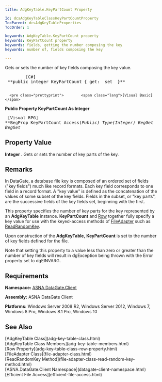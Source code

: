 ```yaml
---
title: AdgKeyTable.KeyPartCount Property

Id: dcsAdgKeyTableClassKeyPartCountProperty
TocParent: dcsAdgKeyTableProperties
TocOrder: 1

keywords: AdgKeyTable.KeyPartCount property
keywords: KeyPartCount property
keywords: fields, getting the number composing the key
keywords: number of, fields composing the key

---
```


Gets or sets the number of key fields composing the key value.
<pre class="prettyprint">        <span class="lang">[C#]</span>
 **public integer KeyPartCount { get:  set  }** 
      </pre>
      <pre class="prettyprint">        <span class="lang">[Visual Basic] </span>
 **Public Property KeyPartCount As Integer** 
      </pre>
      <pre class="prettyprint">
        <span class="lang">[Visual RPG]</span>
 **BegProp KeyPartCount Access(*Public) Type(*Integer)
   BegGet    BegSet** 
      </pre>

## Property Value

**Integer** . Gets or sets the number of key parts of the key.
## Remarks

In DataGate, a database file key is composed of an ordered set of fields ("key fields") much like record formats. Each key field corresponds to one field in a record format. A "key value" is defined as the concatenation of the values of some subset of the key fields. Fields in the subset, or "key parts", are the successive fields of the key fields set, beginning with the first.

This property specifies the number of key parts for the key represented by an **AdgKeyTable** instance. **KeyPartCount** and [Row](adg-key-table-class-row-property.html) together fully specify a key value for use with the keyed-access methods of [ FileAdapter](file-adapter-class.html) such as [ReadRandomKey](file-adapter-class-read-random-key-method.html).

Upon construction of the **AdgKeyTable,** **KeyPartCount** is set to the number of key fields defined for the file.

Note that setting this property to a value less than zero or greater than the number of key fields will result in dgException being thrown with the Error property set to dgEINVARG. 
## Requirements

**Namespace:** [ASNA.DataGate.Client](datagate-client-namespace.html) 

**Assembly:** ASNA DataGate Client

**Platforms:** Windows Server 2008 R2, Windows Server 2012, Windows 7, Windows 8 Pro, Windows 8.1 Pro, Windows 10
## See Also

<dl />
      [AdgKeyTable Class](adg-key-table-class.html)
      <br />
      [AdgKeyTable Class Members](adg-key-table-members.html)
      <br />
      [Row Property](adg-key-table-class-row-property.html)
      <br />
      [FileAdapter Class](file-adapter-class.html)
      <br />
      [ReadRandomKey Method](file-adapter-class-read-random-key-method.html)  <br />
      [ASNA.DataGate.Client Namespace](datagate-client-namespace.html)<br />
      [Efficient File Access](efficient-file-access.html)

